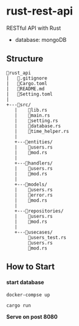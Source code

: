 # rust-rest-api
RESTful API with Rust
  - database: mongoDB

## Structure
```
📂rust_api
|   📄.gitignore
|   📄Cargo.toml
|   📄README.md 
|   📄Setting.toml
| 
+---📂src/
   |    📄lib.rs 
   |    📄main.rs
   |    📄setting.rs
   |    📄database.rs 
   |    📄time_helper.rs 
   |
   +---📂entities/
   |    📄users.rs
   |    📄mod.rs
   |    
   +---📂handlers/
   |    📄users.rs
   |    📄mod.rs
   |    
   +---📂models/
   |    📄users.rs
   |    📄error.rs
   |    📄mod.rs
   |    
   +---📂repositories/
   |    📄users.rs
   |    📄mod.rs
   | 
   +---📂usecases/
        📄users_test.rs
        📄users.rs
        📄mod.rs

```
## How to Start
#### start database
   
```
docker-compse up
```
```
cargo run
```

**Serve on post 8080**
